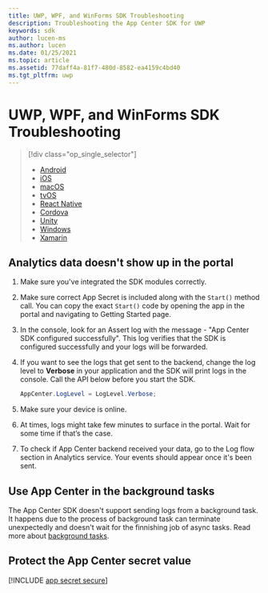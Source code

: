 ```yaml
---
title: UWP, WPF, and WinForms SDK Troubleshooting
description: Troubleshooting the App Center SDK for UWP
keywords: sdk
author: lucen-ms
ms.author: lucen
ms.date: 01/25/2021
ms.topic: article
ms.assetid: 77daff4a-81f7-480d-8582-ea4159c4bd40
ms.tgt_pltfrm: uwp
---
```


# UWP, WPF, and WinForms SDK Troubleshooting

> [!div  class="op_single_selector"]
> * [Android](android.md)
> * [iOS](ios.md)
> * [macOS](macos.md)
> * [tvOS](tvOS.md)
> * [React Native](react-native.md)
> * [Cordova](cordova.md)
> * [Unity](unity.md)
> * [Windows](uwp.md)
> * [Xamarin](xamarin.md)

## Analytics data doesn't show up in the portal

1. Make sure you've integrated the SDK modules correctly.
2. Make sure correct App Secret is included along with the `Start()` method call. You can copy the exact `Start()` code by opening the app in the portal and navigating to Getting Started page.
3. In the console, look for an Assert log with the message - "App Center SDK configured successfully". This log verifies that the SDK is configured successfully and your logs will be forwarded.
4. If you want to see the logs that get sent to the backend, change the log level to **Verbose** in your application and the SDK will print logs in the console. Call the API below before you start the SDK.

   ```csharp
   AppCenter.LogLevel = LogLevel.Verbose;
   ```

5. Make sure your device is online.
6. At times, logs might take few minutes to surface in the portal. Wait for some time if that’s the case.
7. To check if App Center backend received your data, go to the Log flow section in Analytics service. Your events should appear once it's been sent.

## Use App Center in the background tasks
The App Center SDK doesn't support sending logs from a background task. It happens due to the process of background task can terminate unexpectedly and doesn't wait for the finnishing job of async tasks. Read more about [background tasks](https://docs.microsoft.com/windows/uwp/launch-resume/support-your-app-with-background-tasks).

## Protect the App Center secret value

[!INCLUDE [app secret secure](../includes/app-secret-secure.md)]
